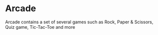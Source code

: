 # Arcade
Arcade contains a set of several games such as Rock, Paper &amp; Scissors, Quiz game, Tic-Tac-Toe and more 
